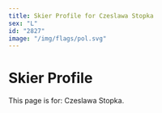```yaml
---
title: Skier Profile for Czeslawa Stopka
sex: "L"
id: "2827"
image: "/img/flags/pol.svg" 
---
```


# Skier Profile

This page is for: Czeslawa Stopka.
    